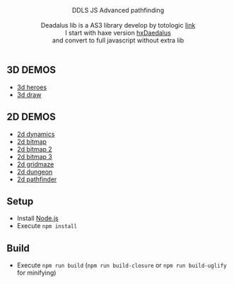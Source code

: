 <p align="center">DDLS JS Advanced pathfinding<br><br>
Deadalus lib is a AS3 library develop by totologic <a href="https://github.com/totologic/daedalus-lib">link</a><br>
I start with haxe version <a href="https://github.com/hxDaedalus/hxDaedalus">hxDaedalus</a><br>
and convert to full javascript without extra lib<br><br>
</p>

## 3D DEMOS

- [3d heroes](http://lo-th.github.io/Dedal.lab/)
- [3d draw](http://lo-th.github.io/Dedal.lab/index_draw.html)

## 2D DEMOS

- [2d dynamics](http://lo-th.github.io/Dedal.lab/2d_basic.html)
- [2d bitmap](http://lo-th.github.io/Dedal.lab/2d_bitmap.html)
- [2d bitmap 2](http://lo-th.github.io/Dedal.lab/2d_bitmap2.html)
- [2d bitmap 3](http://lo-th.github.io/Dedal.lab/2d_bitmap3.html)
- [2d gridmaze](http://lo-th.github.io/Dedal.lab/2d_gridmaze.html)
- [2d dungeon](http://lo-th.github.io/Dedal.lab/2d_dungeon.html)
- [2d pathfinder](http://lo-th.github.io/Dedal.lab/2d_pathfinder.html)

## Setup

- Install [Node.js](https://nodejs.org/)
- Execute `npm install`

## Build

- Execute `npm run build` (`npm run build-closure` or `npm run build-uglify` for minifying)
